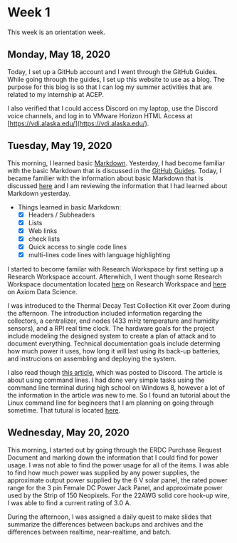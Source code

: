 # Week 1
This week is an orientation week. 

## Monday, May 18, 2020
Today, I set up a GitHub account and I went through the GitHub Guides. While going through the guides, I set up this website to use as a blog. The purpose for this blog is so that I can log my summer activities that are related to my internship at ACEP.

I also verified that I could access Discord on my laptop, use the Discord voice channels, and log in to VMware Horizon HTML Access at [https://vdi.alaska.edu/](https://vdi.alaska.edu/). 

## Tuesday, May 19, 2020
This morning, I learned basic [Markdown](https://www.markdownguide.org/basic-syntax/). Yesterday, I had become familiar with the basic Markdown that is discussed in the [GitHub Guides](https://guides.github.com/features/mastering-markdown/). Today, I became familier with the information about basic Markdown that is discussed [here](https://www.markdownguide.org/basic-syntax/) and I am reviewing the information that I had learned about Markdown yesterday. 

* Things learned in basic Markdown:
  * [x] Headers / Subheaders 
  * [x] Lists 
  * [x] Web links 
  * [x] check lists 
  * [x] Quick access to single code lines 
  * [x] multi-lines code lines with language highlighting 

I started to become familar with Research Workspace by first setting up a Research Workspace account. Afterwhich, I went though some Research Workspace documentation located [here](https://researchworkspace.com/help/Overview.html) on Research Workspace and [here](https://www.axiomdatascience.com/best-practices/DataManagementBestPractices.html#organizing-folders-within-a-project) on Axiom Data Science. 

I was introduced to the Thermal Decay Test Collection Kit over Zoom during the afternoon. The introduction included information regarding the collectors, a centralizer, end nodes (433 mHz temperature and humidity sensors), and a RPI real time clock. The hardware goals for the project include modeling the designed system to create a plan of attack and to document everything. Technical documentation goals include determing how much power it uses, how long it will last using its back-up batteries, and instrucions on assembling and deploying the system.

I also read though [this article](https://towardsdatascience.com/this-will-make-you-a-command-line-ninja-93a51cdb16b1), which was posted to Discord. The article is about using command lines. I had done very simple tasks using the command line terminal during high school on Windows 8, however a lot of the information in the article was new to me. So I found an tutorial about the Linux command line for begineers that I am planning on going through sometime. That tutural is located [here](https://ubuntu.com/tutorials/command-line-for-beginners#1-overview).

## Wednesday, May 20, 2020

This morning, I started out by going through the ERDC Purchase Request Document and marking down the information that I could find for power usage. I was not able to find the power usage for all of the items. I was able to find how much power was supplied by any power supplies, the approximate output power supplied by the 6 V solar panel, the rated power range for the 3 pin Female DC Power Jack Panel, and approximate power used by the Strip of 150 Neopixels. For the 22AWG solid core hook-up wire, I was able to find a current rating of 3.0 A. 

During the afternoon, I was assigned a daily quest to make slides that summarize the differences between backups and archives and the differences between realtime, near-realtime, and batch. 


